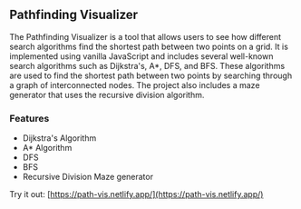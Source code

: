 ## Pathfinding Visualizer

The Pathfinding Visualizer is a tool that allows users to see how different search algorithms find the shortest path between two points on a grid. It is implemented using vanilla JavaScript and includes several well-known search algorithms such as Dijkstra's, A\*, DFS, and BFS. These algorithms are used to find the shortest path between two points by searching through a graph of interconnected nodes. The project also includes a maze generator that uses the recursive division algorithm.

### Features

- Dijkstra's Algorithm
- A\* Algorithm
- DFS
- BFS
- Recursive Division Maze generator

Try it out: [https://path-vis.netlify.app/](https://path-vis.netlify.app/)
